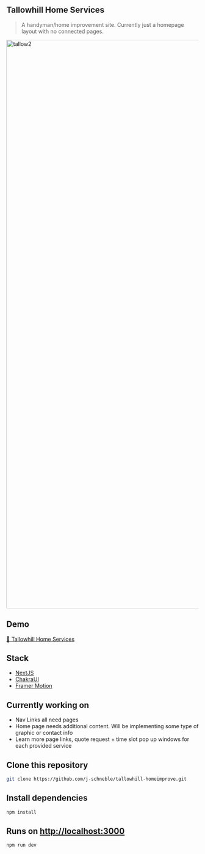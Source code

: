## Tallowhill Home Services
>A handyman/home improvement site. Currently just a homepage layout with no connected pages.
<img width="1489" alt="tallow2" src="https://user-images.githubusercontent.com/60337134/186298538-b3e6762a-196d-4ec4-b8d7-02798ce6e575.png">

## Demo
 [🔗 Tallowhill Home Services](https://tallowhill.vercel.app/)

## Stack
- [NextJS ](https://nextjs.org/docs)
- [ChakraUI](https://chakra-ui.com/)
- [Framer Motion](https://www.framer.com/motion/)

## Currently working on 
- Nav Links all need pages  
- Home page needs additional content. Will be implementing some type of graphic or contact info 
- Learn more page links, quote request + time slot pop up windows for each provided service

## Clone this repository
```bash
git clone https://github.com/j-schneble/tallowhill-homeimprove.git
```

## Install dependencies
```bash
npm install
```
## Runs on [http://localhost:3000](http://localhost:3000)
```bash
npm run dev
```


